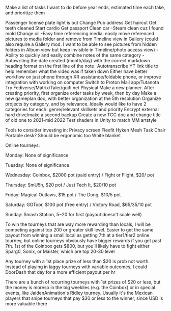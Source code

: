 Make a list of tasks I want to do before year ends, estimated time each take, and prioritize them

Passenger license plate light is out
Change Pub address
Get haircut
Get teeth cleaned
Start cardio
Get passport
Clean car
-Steam clean cuz I found mold
Change oil 
-Easy time referencing media: easily move referenced pictures to media folder and remove from Timeline view in Gallery (could also require a Gallery mod. I want to be able to see pictures from hidden folders in Album view but keep invisible in Timeline/photo access view)
-Ability to quickly and easily combine notes of the same category
-Autowriting the date created (month/day) with the correct markdown heading format on the first line of the note
-Autotranscribe YT link title to help remember what the video was if taken down
Either have better workflow on just phone through XR assistance/foldable phone, or improve integration with working on computer
Switch to Proton Mail app/Tutanota
Try Fediverse/Matrix/Taler/guifi.net
Physical
Make a new planner. After creating priority, first organize order tasks by week, then by day
Make a new gameplan doc, with better organization at the 5th resolution
Organize projects by category, and by relevance. Ideally would like to have 2 categories for each: genre/relevant skillsets and priority
Encrypt external hard drive/make a second backup
Create a new TCC doc and change title of old one to 2021-mid 2022
Test shaders in Unity to match MM artstyle

Tools to consider investing in:
Privacy screen
Flexfit Hyken Mesh Task Chair
Portable desk? 
Should be ergonomic too
White blanket



Online tourneys:

Monday: None of significance

Tuesday: None of significance

Wednesday: Coinbox, $2000 pot (paid entry) / Fight or Flight, $20/ pot

Thursday: SmU5h, $20 pot / Just Tech It, $20/10 pot

Friday: Magical Outlaws, $15 pot / The Dong, $10/5 pot

Saturday: GGToor, $100 pot (free entry) / Victory Road, $65/35/10 pot

Sunday: Smash Station, $5-$20 for first (payout doesn't scale well)

To win the tourneys that are way more rewarding than locals, I will be competing against top 200 or greater skill level. Easier to get the same payout from winning a small local as getting 7th at a tier1/tier2 online tourney, but online tourneys obviously have bigger rewards if you get past 7th. 1st of the Coinbox gets $800, but you'll likely have to fight either Sparg0, Sonix, or Maister, which are top 20-30 level

Any tourney with a 1st place prize of less than $20 is prob not worth. Instead of playing in laggy tourneys with variable outcomes, I could DoorDash that day for a more efficient payout per hr

There are a bunch of recurring tourneys with 1st prizes of $20 or less, but the money is moreso in the big weeklies (e.g. the Coinbox) or in special events, like JaidenAnimation's Ridley tourney. Usually it's the Mexican players that snipe tourneys that pay $30 or less to the winner, since USD is more valuable there 